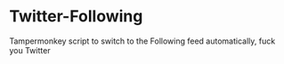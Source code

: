 # Twitter-Following
Tampermonkey script to switch to the Following feed automatically, fuck you Twitter
